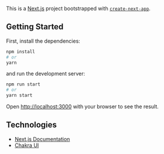 This is a [Next.js](https://nextjs.org/) project bootstrapped with [`create-next-app`](https://github.com/vercel/next.js/tree/canary/packages/create-next-app).

## Getting Started

First, install the dependencies:

```bash
npm install
# or
yarn
```
and run the development server:

```bash
npm run start
# or
yarn start
```

Open [http://localhost:3000](http://localhost:3000) with your browser to see the result.

## Technologies

- [Next.js Documentation](https://nextjs.org/docs)
- [Chakra UI](https://chakra-ui.com/)
